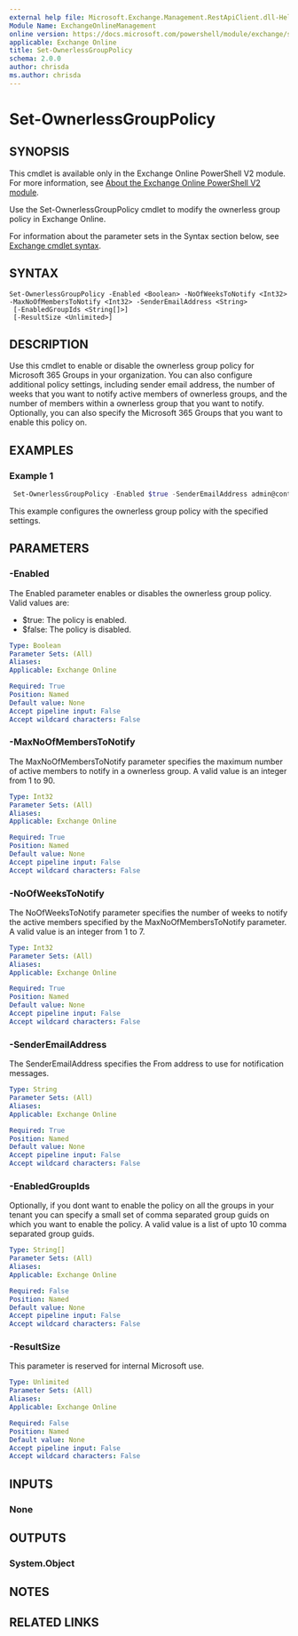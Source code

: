 ```yaml
---
external help file: Microsoft.Exchange.Management.RestApiClient.dll-Help.xml
Module Name: ExchangeOnlineManagement
online version: https://docs.microsoft.com/powershell/module/exchange/set-ownerlessgrouppolicy
applicable: Exchange Online
title: Set-OwnerlessGroupPolicy
schema: 2.0.0
author: chrisda
ms.author: chrisda
---
```


# Set-OwnerlessGroupPolicy

## SYNOPSIS
This cmdlet is available only in the Exchange Online PowerShell V2 module. For more information, see [About the Exchange Online PowerShell V2 module](https://docs.microsoft.com/powershell/exchange/exchange-online-powershell-v2).

Use the Set-OwnerlessGroupPolicy cmdlet to modify the ownerless group policy in Exchange Online.

For information about the parameter sets in the Syntax section below, see [Exchange cmdlet syntax](https://docs.microsoft.com/powershell/exchange/exchange-cmdlet-syntax).

## SYNTAX

```
Set-OwnerlessGroupPolicy -Enabled <Boolean> -NoOfWeeksToNotify <Int32> -MaxNoOfMembersToNotify <Int32> -SenderEmailAddress <String>
 [-EnabledGroupIds <String[]>]
 [-ResultSize <Unlimited>]
```

## DESCRIPTION
Use this cmdlet to enable or disable the ownerless group policy for Microsoft 365 Groups in your organization. You can also configure additional policy settings, including sender email address, the number of weeks that you want to notify active members of ownerless groups, and the number of members within a ownerless group that you want to notify. Optionally, you can also specify the Microsoft 365 Groups that you want to enable this policy on.

## EXAMPLES

### Example 1
```powershell
 Set-OwnerlessGroupPolicy -Enabled $true -SenderEmailAddress admin@contoso.com -NoOfWeeksToNotify 5 -MaxNoOfMembersToNotify 5 -EnabledGroupIds 1b390686-a8fc-4a2d-b31f-62670552fc99, 4596bdbe-d3c9-4d7b-aa34-a811b76a1366
```

This example configures the ownerless group policy with the specified settings.

## PARAMETERS

### -Enabled
The Enabled parameter enables or disables the ownerless group policy. Valid values are:

- $true: The policy is enabled.
- $false: The policy is disabled.

```yaml
Type: Boolean
Parameter Sets: (All)
Aliases:
Applicable: Exchange Online

Required: True
Position: Named
Default value: None
Accept pipeline input: False
Accept wildcard characters: False
```

### -MaxNoOfMembersToNotify
The MaxNoOfMembersToNotify parameter specifies the maximum number of active members to notify in a ownerless group. A valid value is an integer from 1 to 90. 

```yaml
Type: Int32
Parameter Sets: (All)
Aliases:
Applicable: Exchange Online

Required: True
Position: Named
Default value: None
Accept pipeline input: False
Accept wildcard characters: False
```

### -NoOfWeeksToNotify
The NoOfWeeksToNotify parameter specifies the number of weeks to notify the active members specified by the MaxNoOfMembersToNotify parameter. A valid value is an integer from 1 to 7. 

```yaml
Type: Int32
Parameter Sets: (All)
Aliases:
Applicable: Exchange Online

Required: True
Position: Named
Default value: None
Accept pipeline input: False
Accept wildcard characters: False
```

### -SenderEmailAddress
The SenderEmailAddress specifies the From address to use for notification messages.

```yaml
Type: String
Parameter Sets: (All)
Aliases:
Applicable: Exchange Online

Required: True
Position: Named
Default value: None
Accept pipeline input: False
Accept wildcard characters: False
```

### -EnabledGroupIds
Optionally, if you dont want to enable the policy on all the groups in your tenant you can specify a small set of comma separated group guids on which you want to enable the policy. A valid value is a list of upto 10 comma separated group guids. 

```yaml
Type: String[]
Parameter Sets: (All)
Aliases:
Applicable: Exchange Online

Required: False
Position: Named
Default value: None
Accept pipeline input: False
Accept wildcard characters: False
```

### -ResultSize
This parameter is reserved for internal Microsoft use.

```yaml
Type: Unlimited
Parameter Sets: (All)
Aliases:
Applicable: Exchange Online

Required: False
Position: Named
Default value: None
Accept pipeline input: False
Accept wildcard characters: False
```

## INPUTS

### None

## OUTPUTS

### System.Object
## NOTES

## RELATED LINKS
